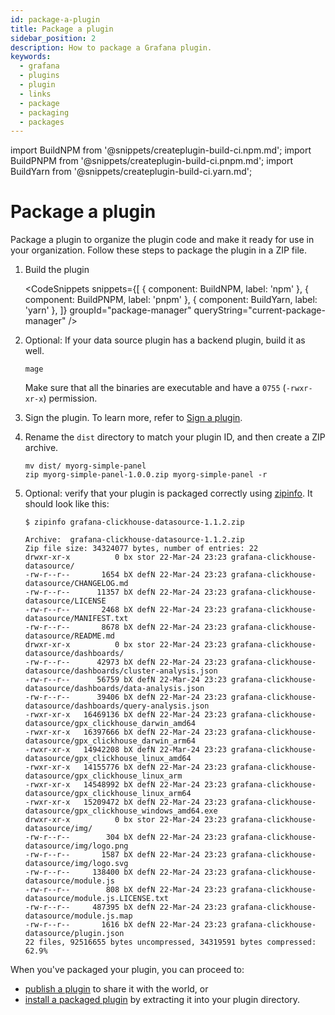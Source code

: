 ```yaml
---
id: package-a-plugin
title: Package a plugin
sidebar_position: 2
description: How to package a Grafana plugin.
keywords:
  - grafana
  - plugins
  - plugin
  - links
  - package
  - packaging
  - packages
---
```


import BuildNPM from '@snippets/createplugin-build-ci.npm.md';
import BuildPNPM from '@snippets/createplugin-build-ci.pnpm.md';
import BuildYarn from '@snippets/createplugin-build-ci.yarn.md';

# Package a plugin

Package a plugin to organize the plugin code and make it ready for use in your organization. Follow these steps to package the plugin in a ZIP file.

1. Build the plugin

   <CodeSnippets
   snippets={[
   { component: BuildNPM, label: 'npm' },
   { component: BuildPNPM, label: 'pnpm' },
   { component: BuildYarn, label: 'yarn' },
   ]}
   groupId="package-manager"
   queryString="current-package-manager"
   />

1. Optional: If your data source plugin has a backend plugin, build it as well.

   ```
   mage
   ```

   Make sure that all the binaries are executable and have a `0755` (`-rwxr-xr-x`) permission.

1. Sign the plugin. To learn more, refer to [Sign a plugin](./sign-a-plugin.md).

1. Rename the `dist` directory to match your plugin ID, and then create a ZIP archive.

   ```
   mv dist/ myorg-simple-panel
   zip myorg-simple-panel-1.0.0.zip myorg-simple-panel -r
   ```

1. Optional: verify that your plugin is packaged correctly using [zipinfo](https://linux.die.net/man/1/zipinfo).
   It should look like this:

   ```shell
   $ zipinfo grafana-clickhouse-datasource-1.1.2.zip

   Archive:  grafana-clickhouse-datasource-1.1.2.zip
   Zip file size: 34324077 bytes, number of entries: 22
   drwxr-xr-x          0 bx stor 22-Mar-24 23:23 grafana-clickhouse-datasource/
   -rw-r--r--       1654 bX defN 22-Mar-24 23:23 grafana-clickhouse-datasource/CHANGELOG.md
   -rw-r--r--      11357 bX defN 22-Mar-24 23:23 grafana-clickhouse-datasource/LICENSE
   -rw-r--r--       2468 bX defN 22-Mar-24 23:23 grafana-clickhouse-datasource/MANIFEST.txt
   -rw-r--r--       8678 bX defN 22-Mar-24 23:23 grafana-clickhouse-datasource/README.md
   drwxr-xr-x          0 bx stor 22-Mar-24 23:23 grafana-clickhouse-datasource/dashboards/
   -rw-r--r--      42973 bX defN 22-Mar-24 23:23 grafana-clickhouse-datasource/dashboards/cluster-analysis.json
   -rw-r--r--      56759 bX defN 22-Mar-24 23:23 grafana-clickhouse-datasource/dashboards/data-analysis.json
   -rw-r--r--      39406 bX defN 22-Mar-24 23:23 grafana-clickhouse-datasource/dashboards/query-analysis.json
   -rwxr-xr-x   16469136 bX defN 22-Mar-24 23:23 grafana-clickhouse-datasource/gpx_clickhouse_darwin_amd64
   -rwxr-xr-x   16397666 bX defN 22-Mar-24 23:23 grafana-clickhouse-datasource/gpx_clickhouse_darwin_arm64
   -rwxr-xr-x   14942208 bX defN 22-Mar-24 23:23 grafana-clickhouse-datasource/gpx_clickhouse_linux_amd64
   -rwxr-xr-x   14155776 bX defN 22-Mar-24 23:23 grafana-clickhouse-datasource/gpx_clickhouse_linux_arm
   -rwxr-xr-x   14548992 bX defN 22-Mar-24 23:23 grafana-clickhouse-datasource/gpx_clickhouse_linux_arm64
   -rwxr-xr-x   15209472 bX defN 22-Mar-24 23:23 grafana-clickhouse-datasource/gpx_clickhouse_windows_amd64.exe
   drwxr-xr-x          0 bx stor 22-Mar-24 23:23 grafana-clickhouse-datasource/img/
   -rw-r--r--        304 bX defN 22-Mar-24 23:23 grafana-clickhouse-datasource/img/logo.png
   -rw-r--r--       1587 bX defN 22-Mar-24 23:23 grafana-clickhouse-datasource/img/logo.svg
   -rw-r--r--     138400 bX defN 22-Mar-24 23:23 grafana-clickhouse-datasource/module.js
   -rw-r--r--        808 bX defN 22-Mar-24 23:23 grafana-clickhouse-datasource/module.js.LICENSE.txt
   -rw-r--r--     487395 bX defN 22-Mar-24 23:23 grafana-clickhouse-datasource/module.js.map
   -rw-r--r--       1616 bX defN 22-Mar-24 23:23 grafana-clickhouse-datasource/plugin.json
   22 files, 92516655 bytes uncompressed, 34319591 bytes compressed:  62.9%
   ```

When you've packaged your plugin, you can proceed to:

- [publish a plugin](./publish-or-update-a-plugin.md) to share it with the world, or
- [install a packaged plugin](https://grafana.com/docs/grafana/latest/administration/plugin-management/#install-a-packaged-plugin) by extracting it into your plugin directory.
